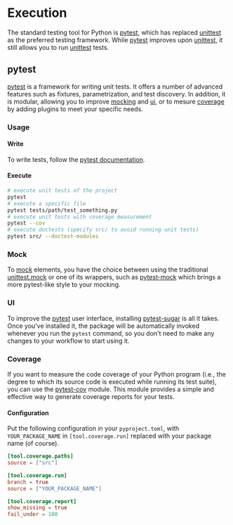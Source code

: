 # Execution

The standard testing tool for Python is [pytest](https://docs.pytest.org/en/latest/), which has replaced [unittest](https://docs.python.org/3/library/unittest.html) as the preferred testing framework.
While [pytest](https://docs.pytest.org/en/latest/) improves upon [unittest](https://docs.python.org/3/library/unittest.html), it still allows you to run [unittest](https://docs.python.org/3/library/unittest.html) tests.

## pytest

[pytest](https://docs.pytest.org/en/latest/) is a framework for writing unit tests.
It offers a number of advanced features such as fixtures, parametrization, and test discovery.
In addition, it is modular, allowing you to improve [mocking](#mock) and [ui](#ui), or to mesure [coverage](#coverage) by adding plugins to meet your specific needs.

### Usage

#### Write

To write tests, follow the [pytest documentation](https://docs.pytest.org/en/latest/).

#### Execute

```sh
# execute unit tests of the project
pytest
# execute a specific file
pytest tests/path/test_something.py
# execute unit tests with coverage measurement
pytest --cov
# execute doctests (specify src/ to avoid running unit tests)
pytest src/ --doctest-modules
```

### Mock

To [mock](https://en.wikipedia.org/wiki/Mock_object) elements, you have the choice between using the traditional [unittest.mock](https://docs.python.org/3/library/unittest.mock.html) or one of its wrappers, such as [pytest-mock](https://pytest-mock.readthedocs.io/en/latest/) which brings a more pytest-like style to your mocking.

### UI

To improve the [pytest](https://docs.pytest.org/en/latest/) user interface, installing [pytest-sugar](https://github.com/Teemu/pytest-sugar) is all it takes.
Once you've installed it, the package will be automatically invoked whenever you run the `pytest` command, so you don't need to make any changes to your workflow to start using it.

### Coverage

If you want to measure the code coverage of your Python program (i.e., the degree to which its source code is executed while running its test suite), you can use the [pytest-cov](https://pytest-cov.readthedocs.io/en/latest/) module.
This module provides a simple and effective way to generate coverage reports for your tests.

#### Configuration

Put the following configuration in your `pyproject.toml`, with `YOUR_PACKAGE_NAME` in `[tool.coverage.run]` replaced with your package name (of course).

```toml
[tool.coverage.paths]
source = ["src"]

[tool.coverage.run]
branch = true
source = ["YOUR_PACKAGE_NAME"]

[tool.coverage.report]
show_missing = true
fail_under = 100
```
